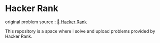 # Hacker Rank

original problem source : [🔗 Hacker Rank](https://www.hackerrank.com/dashboard)

This repository is a space where I solve and upload problems provided by Hacker Rank.
